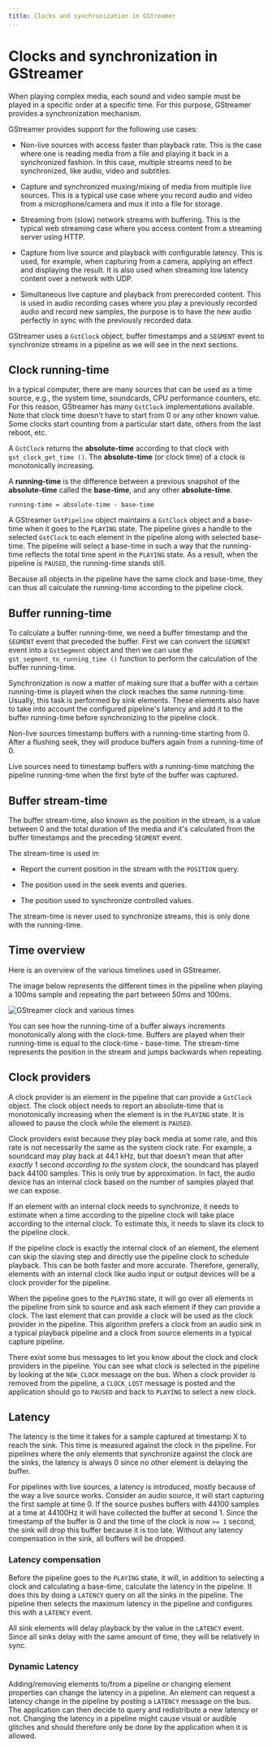 ```yaml
---
title: Clocks and synchronization in GStreamer
...
```


# Clocks and synchronization in GStreamer

When playing complex media, each sound and video sample must be played
in a specific order at a specific time. For this purpose, GStreamer
provides a synchronization mechanism.

GStreamer provides support for the following use cases:

  - Non-live sources with access faster than playback rate. This is the
    case where one is reading media from a file and playing it back in a
    synchronized fashion. In this case, multiple streams need to be
    synchronized, like audio, video and subtitles.

  - Capture and synchronized muxing/mixing of media from multiple live
    sources. This is a typical use case where you record audio and video
    from a microphone/camera and mux it into a file for storage.

  - Streaming from (slow) network streams with buffering. This is the
    typical web streaming case where you access content from a streaming
    server using HTTP.

  - Capture from live source and playback with configurable latency. This
    is used, for example, when capturing from a camera, applying an
    effect and displaying the result. It is also used when streaming
    low latency content over a network with UDP.

  - Simultaneous live capture and playback from prerecorded content.
    This is used in audio recording cases where you play a previously
    recorded audio and record new samples, the purpose is to have the
    new audio perfectly in sync with the previously recorded data.

GStreamer uses a `GstClock` object, buffer timestamps and a `SEGMENT`
event to synchronize streams in a pipeline as we will see in the next
sections.

## Clock running-time

In a typical computer, there are many sources that can be used as a time
source, e.g., the system time, soundcards, CPU performance counters, etc.
For this reason, GStreamer has many `GstClock` implementations available.
Note that clock time doesn't have to start from 0 or any other known
value. Some clocks start counting from a particular start date, others
from the last reboot, etc.

A `GstClock` returns the **absolute-time** according to that clock with
`gst_clock_get_time ()`. The **absolute-time** (or clock time) of a clock
is monotonically increasing.

A **running-time** is the difference between a previous snapshot of the
**absolute-time** called the **base-time**, and any other **absolute-time**.

```
running-time = absolute-time - base-time
```

A GStreamer `GstPipeline` object maintains a `GstClock` object and a
base-time when it goes to the `PLAYING` state. The pipeline gives a handle
to the selected `GstClock` to each element in the pipeline along with
selected base-time. The pipeline will select a base-time in such a way
that the running-time reflects the total time spent in the `PLAYING`
state. As a result, when the pipeline is `PAUSED`, the running-time stands
still.

Because all objects in the pipeline have the same clock and base-time,
they can thus all calculate the running-time according to the pipeline
clock.

## Buffer running-time

To calculate a buffer running-time, we need a buffer timestamp and the
`SEGMENT` event that preceded the buffer. First we can convert the
`SEGMENT` event into a `GstSegment` object and then we can use the
`gst_segment_to_running_time ()` function to perform the calculation of
the buffer running-time.

Synchronization is now a matter of making sure that a buffer with a
certain running-time is played when the clock reaches the same
running-time. Usually, this task is performed by sink elements. These
elements also have to take into account the configured pipeline's latency
and add it to the buffer running-time before synchronizing to the pipeline
clock.

Non-live sources timestamp buffers with a running-time starting from 0.
After a flushing seek, they will produce buffers again from a
running-time of 0.

Live sources need to timestamp buffers with a running-time matching the
pipeline running-time when the first byte of the buffer was captured.

## Buffer stream-time

The buffer stream-time, also known as the position in the stream, is
a value between 0 and the total duration of the media and it's calculated
from the buffer timestamps and the preceding `SEGMENT` event.

The stream-time is used in:

  - Report the current position in the stream with the `POSITION` query.

  - The position used in the seek events and queries.

  - The position used to synchronize controlled values.

The stream-time is never used to synchronize streams, this is only done
with the running-time.

## Time overview

Here is an overview of the various timelines used in GStreamer.

The image below represents the different times in the pipeline when
playing a 100ms sample and repeating the part between 50ms and 100ms.

![GStreamer clock and various times](images/clocks.png "fig:")

You can see how the running-time of a buffer always increments
monotonically along with the clock-time. Buffers are played when their
running-time is equal to the clock-time - base-time. The stream-time
represents the position in the stream and jumps backwards when
repeating.

## Clock providers

A clock provider is an element in the pipeline that can provide a
`GstClock` object. The clock object needs to report an absolute-time
that is monotonically increasing when the element is in the `PLAYING`
state. It is allowed to pause the clock while the element is `PAUSED`.

Clock providers exist because they play back media at some rate, and
this rate is not necessarily the same as the system clock rate. For
example, a soundcard may play back at 44.1 kHz, but that doesn't mean
that after *exactly* 1 second *according to the system clock*, the
soundcard has played back 44100 samples. This is only true by
approximation. In fact, the audio device has an internal clock based on
the number of samples played that we can expose.

If an element with an internal clock needs to synchronize, it needs to
estimate when a time according to the pipeline clock will take place
according to the internal clock. To estimate this, it needs to slave its
clock to the pipeline clock.

If the pipeline clock is exactly the internal clock of an element, the
element can skip the slaving step and directly use the pipeline clock to
schedule playback. This can be both faster and more accurate. Therefore,
generally, elements with an internal clock like audio input or output
devices will be a clock provider for the pipeline.

When the pipeline goes to the `PLAYING` state, it will go over all
elements in the pipeline from sink to source and ask each element if
they can provide a clock. The last element that can provide a clock will
be used as the clock provider in the pipeline. This algorithm prefers a
clock from an audio sink in a typical playback pipeline and a clock from
source elements in a typical capture pipeline.

There exist some bus messages to let you know about the clock and clock
providers in the pipeline. You can see what clock is selected in the
pipeline by looking at the `NEW_CLOCK` message on the bus. When a clock
provider is removed from the pipeline, a `CLOCK_LOST` message is posted
and the application should go to `PAUSED` and back to `PLAYING` to select a
new clock.

## Latency

The latency is the time it takes for a sample captured at timestamp X to
reach the sink. This time is measured against the clock in the pipeline.
For pipelines where the only elements that synchronize against the clock
are the sinks, the latency is always 0 since no other element is
delaying the buffer.

For pipelines with live sources, a latency is introduced, mostly because
of the way a live source works. Consider an audio source, it will start
capturing the first sample at time 0. If the source pushes buffers with
44100 samples at a time at 44100Hz it will have collected the buffer at
second 1. Since the timestamp of the buffer is 0 and the time of the
clock is now `>= 1` second, the sink will drop this buffer because it is
too late. Without any latency compensation in the sink, all buffers will
be dropped.

### Latency compensation

Before the pipeline goes to the `PLAYING` state, it will, in addition to
selecting a clock and calculating a base-time, calculate the latency in
the pipeline. It does this by doing a `LATENCY` query on all the sinks in
the pipeline. The pipeline then selects the maximum latency in the
pipeline and configures this with a `LATENCY` event.

All sink elements will delay playback by the value in the `LATENCY` event.
Since all sinks delay with the same amount of time, they will be
relatively in sync.

### Dynamic Latency

Adding/removing elements to/from a pipeline or changing element
properties can change the latency in a pipeline. An element can request
a latency change in the pipeline by posting a `LATENCY` message on the
bus. The application can then decide to query and redistribute a new
latency or not. Changing the latency in a pipeline might cause visual or
audible glitches and should therefore only be done by the application
when it is allowed.
